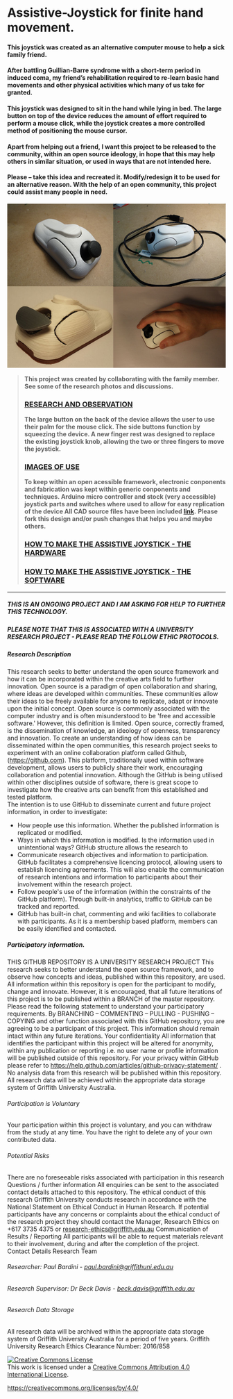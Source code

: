 # Assistive-Joystick for finite hand movement.

#### This joystick was created as an alternative computer mouse to help a sick family friend. 

#### After battling Guillian-Barre syndrome with a short-term period in induced coma, my friend’s rehabilitation required to re-learn basic hand movements and other physical activities which many of us take for granted.

#### This joystick was designed to sit in the hand while lying in bed. The large button on top of the device reduces the amount of effort required to perform a mouse click, while the joystick creates a more controlled method of positioning the mouse cursor.

#### Apart from helping out a friend, I want this project to be released to the community, within an open source ideology, in hope that this may help others in similar situation, or used in ways that are not intended here.

#### Please – take this idea and recreated it. Modify/redesign it to be used for an alternative reason.  With the help of an open community, this project could assist many people in need.



![](/img/header-image.jpg)
>
><b> This project was created by collaborating with the family member. See some of the research photos and discussions.</b>
>### [RESEARCH AND OBSERVATION](https://github.com/paulbardini/Assistive-Joystick/blob/master/Research/Design.md)
>
><b> The large button on the back of the device allows the user to use their palm for the mouse click. The side buttons function by squeezing the device. </b>
><b> A new finger rest was designed to replace the existing joystick knob, allowing the two or three fingers to move the joystick. </b>
>### [IMAGES OF USE](https://github.com/paulbardini/Assistive-Joystick/blob/master/img/Functionality/Use.md)
>
><b> To keep within an open acessible framework, electronic conponents and fabrication was kept within generic conponents and techniques. </b>
><b> Arduino micro controller and stock (very accessible) joystick parts and switches where used to allow for easy replication of the device </b>
><b> All CAD source files have been included [link](/CAD%20files).</b>
><b> Please fork this design and/or push changes that helps you and maybe others. </b>
>### [HOW TO MAKE THE ASSISTIVE JOYSTICK - THE HARDWARE](https://github.com/paulbardini/Assistive-Joystick/blob/master/making/README.md)
> 
> ### [HOW TO MAKE THE ASSISTIVE JOYSTICK - THE SOFTWARE](https://github.com/paulbardini/Assistive-Joystick/tree/master/Code)
> 

***

##### THIS IS AN ONGOING PROJECT AND I AM ASKING FOR HELP TO FURTHER THIS TECHNOLOGY.
##### PLEASE NOTE THAT THIS IS ASSOCIATED WITH A UNIVERSITY RESEARCH PROJECT - PLEASE READ THE FOLLOW ETHIC PROTOCOLS.

##### Research Description
This research seeks to better understand the open source framework and how it can be incorporated within the creative arts field to further innovation.
Open source is a paradigm of open collaboration and sharing, where ideas are developed within communities. These communities allow their ideas to be freely available for anyone to replicate, adapt or innovate upon the initial concept. Open source is commonly associated with the computer industry and is often misunderstood to be 'free and accessible software.' However, this definition is limited. Open source, correctly framed, is the dissemination of knowledge, an ideology of openness, transparency and innovation.
To create an understanding of how ideas can be disseminated within the open communities, this research project seeks to experiment with an online collaboration platform called Github, (https://github.com). This platform, traditionally used within software development, allows users to publicly share their work, encouraging collaboration and potential innovation. Although the GitHub is being utilised within other disciplines outside of software, there is great scope to investigate how the creative arts can benefit from this established and tested platform.   
The intention is to use GitHub to disseminate current and future project information, in order to investigate:
-	How people use this information.  Whether the published information is replicated or modified.
-	Ways in which this information is modified. Is the information used in unintentional ways?
GitHub structure allows the research to 
-	Communicate research objectives and information to participation. GitHub facilitates a comprehensive licencing protocol, allowing users to establish licencing agreements. This will also enable the communication of research intentions and information to participants about their involvement within the research project.
-	Follow people's use of the information (within the constraints of the GitHub platform). Through built-in analytics, traffic to GitHub can be tracked and reported.
-	GitHub has built-in chat, commenting and wiki facilities to collaborate with participants. As it is a membership based platform, members can be easily identified and contacted.

##### Participatory information.
THIS GITHUB REPOSITORY IS A UNIVERSITY RESEARCH PROJECT 
This research seeks to better understand the open source framework, and to observe how concepts and ideas, published within this repository, are used. All information within this repository is open for the participant to modify, change and innovate. However, it is encouraged, that all future iterations of this project is to be published within a BRANCH of the master repository. 
Please read the following statement to understand your participatory requirements. 
By BRANCHING – COMMENTING – PULLING - PUSHING – COPYING and other function associated with this GitHub repository, you are agreeing to be a participant of this project. This information should remain intact within any future iterations.
Your confidentiality
All information that identifies the participant within this project will be altered for anonymity, within any publication or reporting i.e. no user name or profile information will be published outside of this repository. For your privacy within GitHub please refer to https://help.github.com/articles/github-privacy-statement/ .
No analysis data from this research will be published within this repository. All research data will be achieved within the appropriate data storage system of Griffith University Australia.
###### Participation is Voluntary
Your participation within this project is voluntary, and you can withdraw from the study at any time. You have the right to delete any of your own contributed data. 
###### Potential Risks
There are no foreseeable risks associated with participation in this research
Questions / further information
All enquiries can be sent to the associated contact details attached to this repository.
The ethical conduct of this research
Griffith University conducts research in accordance with the National Statement on Ethical Conduct in Human Research.  If potential participants have any concerns or complaints about the ethical conduct of the research project they should contact the Manager, Research Ethics on +617 3735 4375 or research-ethics@griffith.edu.au
Communication of Results / Reporting
All participants will be able to request materials relevant to their involvement, during and after the completion of the project.  
Contact Details Research Team
###### Researcher:  Paul Bardini - paul.bardini@griffithuni.edu.au
###### Research Supervisor: Dr Beck Davis - beck.davis@griffith.edu.au

###### Research Data Storage
All research data will be archived within the appropriate data storage system of Griffith University Australia for a period of five years.
Griffith University Research Ethics Clearance Number:  2016/858


<a rel="license" href="http://creativecommons.org/licenses/by/4.0/"><img alt="Creative Commons License" style="border-width:0" src="https://i.creativecommons.org/l/by/4.0/88x31.png" /></a><br />This work is licensed under a <a rel="license" href="http://creativecommons.org/licenses/by/4.0/">Creative Commons Attribution 4.0 International License</a>.


https://creativecommons.org/licenses/by/4.0/

